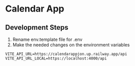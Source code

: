 # Calendar App

## Development Steps

1. Rename env.template file for .env
2. Make the needed changes on the environment variables

``````
VITE_API_URL=https://calendarappjon.up.railway.app/api
VITE_API_URL_LOCAL=https://localhost:4000/api
``````